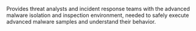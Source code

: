 Provides threat analysts and incident response teams with the advanced
  malware isolation and inspection environment, needed to safely execute advanced
  malware samples and understand their behavior. 